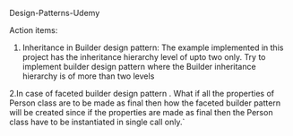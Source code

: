 Design-Patterns-Udemy

Action items:
1. Inheritance in Builder design pattern:
The example implemented in this project has the inheritance hierarchy level of upto two only.
Try to implement builder design pattern where the Builder inheritance hierarchy is of more than two levels

2.In case of faceted builder design pattern .
What if all the properties of Person class are to be made as final then how the faceted builder pattern will be created since
if the properties are made as final then the Person class have to be instantiated in single call only.`

